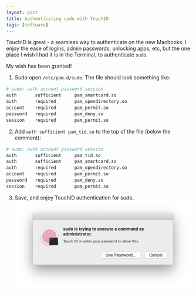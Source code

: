 ```yaml
---
layout: post
title: Authenticating sudo with TouchID
tags: [software]
---
```


TouchID is great - a seamless way to authenticate on the new Macbooks. I enjoy the ease of logins, admin passwords, unlocking apps, etc, but the one place I wish I had it is in the Terminal, to authenticate `sudo`.

My wish has been granted! 

1. Sudo open `/etc/pam.d/sudo`. The file should look something like:
```python
# sudo: auth account password session
auth       sufficient     pam_smartcard.so
auth       required       pam_opendirectory.so
account    required       pam_permit.so
password   required       pam_deny.so
session    required       pam_permit.so
```
2. Add `auth sufficient pam_tid.so` to the top of the file (below the comment):
```python
# sudo: auth account password session
auth       sufficient     pam_tid.so
auth       sufficient     pam_smartcard.so
auth       required       pam_opendirectory.so
account    required       pam_permit.so
password   required       pam_deny.so
session    required       pam_permit.so
```
3. Save, and enjoy TouchID authentication for sudo.
![TouchID authentication for sudo](/assets/touchid.png)
